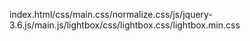 index.html/css/main.css/normalize.css/js/jquery-3.6.js/main.js/lightbox/css/lightbox.css/lightbox.min.css
